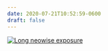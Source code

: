 ```yaml
---
date: 2020-07-21T10:52:59-0600
draft: false
---
```




[![Long neowise exposure](https://live.staticflickr.com/65535/50135255036_e4fa5b6a29_c.jpg)](https://www.flickr.com/photos/ianwhitney/50135255036 "Long neowise exposure")



